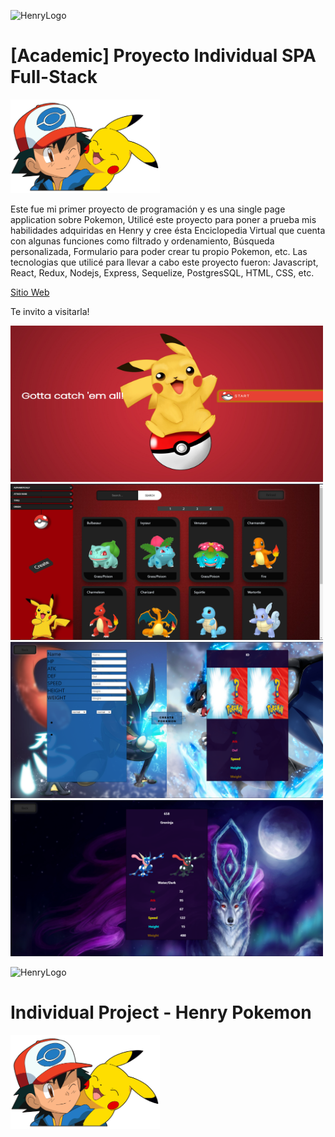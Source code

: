 ![HenryLogo](https://d31uz8lwfmyn8g.cloudfront.net/Assets/logo-henry-white-lg.png)

# <h1>[Academic] Proyecto Individual SPA Full-Stack</h1>

<img height="150" src="./pokemon.png" />

<p>Este fue mi primer proyecto de programación y es una single page application sobre Pokemon, Utilicé este proyecto para poner a prueba mis habilidades adquiridas en Henry y cree ésta Enciclopedia Virtual que cuenta con algunas funciones como filtrado y ordenamiento, Búsqueda personalizada, Formulario para poder crear tu propio Pokemon, etc. 
Las tecnologias que utilicé para llevar a cabo este proyecto fueron: Javascript, React, Redux, Nodejs, Express, Sequelize, PostgresSQL, HTML, CSS, etc.
</p>
 <a href="https://henry-pi-pokemon-theta.vercel.app/" rel="noopener noreferrer" target="_blank">Sitio Web</a>
 <p>Te invito a visitarla!</p>
<img src="https://github.com/Slasari/Henry-Pi-Pokemon/blob/master/c66c3d92-e5f7-473d-9d99-d813096665a2.png" alt="background" width="500px" height="250px"/>
<img src="https://github.com/Slasari/Henry-Pi-Pokemon/blob/master/primera.png" alt="background" width="500px" height="250px"/>
<img src="https://github.com/Slasari/Henry-Pi-Pokemon/blob/master/segunda.png" alt="background" width="500px" height="250px"/>
<img src="https://github.com/Slasari/Henry-Pi-Pokemon/blob/master/tercera.png" alt="background" width="500px" height="250px"/>

![HenryLogo](https://d31uz8lwfmyn8g.cloudfront.net/Assets/logo-henry-white-lg.png)

# Individual Project - Henry Pokemon

<img height="150" src="./pokemon.png" />
